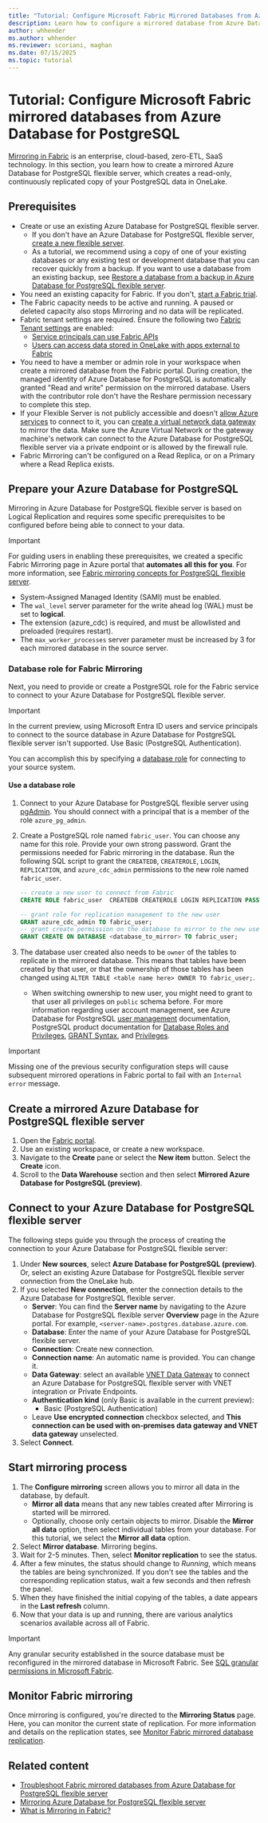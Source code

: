 ```yaml
---
title: "Tutorial: Configure Microsoft Fabric Mirrored Databases from Azure Database for PostgreSQL Flexible Server"
description: Learn how to configure a mirrored database from Azure Database for PostgreSQL flexible server in Microsoft Fabric.
author: whhender
ms.author: whhender
ms.reviewer: scoriani, maghan
ms.date: 07/15/2025
ms.topic: tutorial
---
```


# Tutorial: Configure Microsoft Fabric mirrored databases from Azure Database for PostgreSQL

[Mirroring in Fabric](../mirroring/overview.md) is an enterprise, cloud-based, zero-ETL, SaaS technology. In this section, you learn how to create a mirrored Azure Database for PostgreSQL flexible server, which creates a read-only, continuously replicated copy of your PostgreSQL data in OneLake.

## Prerequisites

- Create or use an existing Azure Database for PostgreSQL flexible server.
    - If you don't have an Azure Database for PostgreSQL flexible server, [create a new flexible server](/azure/postgresql/flexible-server/quickstart-create-server).
    - As a tutorial, we recommend using a copy of one of your existing databases or any existing test or development database that you can recover quickly from a backup. If you want to use a database from an existing backup, see [Restore a database from a backup in Azure Database for PostgreSQL flexible server](/azure/postgresql/flexible-server/how-to-restore-latest-restore-point).
- You need an existing capacity for Fabric. If you don't, [start a Fabric trial](../fundamentals/fabric-trial.md).
- The Fabric capacity needs to be active and running. A paused or deleted capacity also stops Mirroring and no data will be replicated.
- Fabric tenant settings are required. Ensure the following two [Fabric Tenant settings](../admin/about-tenant-settings.md) are enabled:
    - [Service principals can use Fabric APIs](../admin/service-admin-portal-developer.md#service-principals-can-use-fabric-apis)
    - [Users can access data stored in OneLake with apps external to Fabric](../admin/tenant-settings-index.md#onelake-settings)
- You need to have a member or admin role in your workspace when create a mirrored database from the Fabric portal. During creation, the managed identity of Azure Database for PostgreSQL is automatically granted "Read and write" permission on the mirrored database. Users with the contributor role don't have the Reshare permission necessary to complete this step.
- If your Flexible Server is not publicly accessible and doesn't [allow Azure services](/azure/azure-sql/database/network-access-controls-overview#allow-azure-services) to connect to it, you can [create a virtual network data gateway](/data-integration/vnet/create-data-gateways) to mirror the data. Make sure the Azure Virtual Network or the gateway machine's network can connect to the Azure Database for PostgreSQL flexible server via a private endpoint or is allowed by the firewall rule.
- Fabric Mirroring can't be configured on a Read Replica, or on a Primary where a Read Replica exists.


## Prepare your Azure Database for PostgreSQL

Mirroring in Azure Database for PostgreSQL flexible server is based on Logical Replication and requires some specific prerequisites to be configured before being able to connect to your data.

> [!IMPORTANT]
> For guiding users in enabling these prerequisites, we created a specific Fabric Mirroring page in Azure portal that **automates all this for you**. For more information, see [Fabric mirroring concepts for PostgreSQL flexible server](/azure/postgresql/flexible-server/concepts-fabric-mirroring).
>
> - System-Assigned Managed Identity (SAMI) must be enabled.
> - The `wal_level` server parameter for the write ahead log (WAL) must be set to **logical**.
> - The extension (azure_cdc) is required, and must be allowlisted and preloaded (requires restart).
> - The `max_worker_processes` server parameter must be increased by 3 for each mirrored database in the source server.

### Database role for Fabric Mirroring

Next, you need to provide or create a PostgreSQL role for the Fabric service to connect to your Azure Database for PostgreSQL flexible server.

> [!IMPORTANT]  
> In the current preview, using Microsoft Entra ID users and service principals to connect to the source database in Azure Database for PostgreSQL flexible server isn't supported. Use Basic (PostgreSQL Authentication).

You can accomplish this by specifying a [database role](#use-a-database-role) for connecting to your source system.

#### Use a database role

1. Connect to your Azure Database for PostgreSQL flexible server using [pgAdmin](https://www.pgadmin.org/). You should connect with a principal that is a member of the role `azure_pg_admin`.
1. Create a PostgreSQL role named `fabric_user`. You can choose any name for this role. Provide your own strong password. Grant the permissions needed for Fabric mirroring in the database. Run the following SQL script to grant the `CREATEDB`, `CREATEROLE`, `LOGIN`, `REPLICATION`, and `azure_cdc_admin` permissions to the new role named `fabric_user`.

    ```sql
    -- create a new user to connect from Fabric
    CREATE ROLE fabric_user  CREATEDB CREATEROLE LOGIN REPLICATION PASSWORD '<strong password>';

    -- grant role for replication management to the new user
    GRANT azure_cdc_admin TO fabric_user;
    -- grant create permission on the database to mirror to the new user
    GRANT CREATE ON DATABASE <database_to_mirror> TO fabric_user;
    ```

1. The database user created also needs to be `owner` of the tables to replicate in the mirrored database. This means that tables have been created by that user, or that the ownership of those tables has been changed using `ALTER TABLE <table name here> OWNER TO fabric_user;`.
   - When switching ownership to new user, you might need to grant to that user all privileges on `public` schema before. For more information regarding user account management, see Azure Database for PostgreSQL [user management](/azure/postgresql/flexible-server/how-to-create-users) documentation, PostgreSQL product documentation for [Database Roles and Privileges](https://www.postgresql.org/docs/current/static/user-manag.html), [GRANT Syntax](https://www.postgresql.org/docs/current/static/sql-grant.html), and [Privileges](https://www.postgresql.org/docs/current/static/ddl-priv.html).

> [!IMPORTANT]  
> Missing one of the previous security configuration steps will cause subsequent mirrored operations in Fabric portal to fail with an `Internal error` message.

## Create a mirrored Azure Database for PostgreSQL flexible server

1. Open the [Fabric portal](https://fabric.microsoft.com).
1. Use an existing workspace, or create a new workspace.
1. Navigate to the **Create** pane or select the **New item** button. Select the **Create** icon.
1. Scroll to the **Data Warehouse** section and then select **Mirrored Azure Database for PostgreSQL (preview)**.

## Connect to your Azure Database for PostgreSQL flexible server

The following steps guide you through the process of creating the connection to your Azure Database for PostgreSQL flexible server:

1. Under **New sources**, select **Azure Database for PostgreSQL (preview)**. Or, select an existing Azure Database for PostgreSQL flexible server connection from the OneLake hub.
1. If you selected **New connection**, enter the connection details to the Azure Database for PostgreSQL flexible server.
   - **Server**: You can find the **Server name** by navigating to the Azure Database for PostgreSQL flexible server **Overview** page in the Azure portal. For example, `<server-name>.postgres.database.azure.com`.
   - **Database**: Enter the name of your Azure Database for PostgreSQL flexible server.
   - **Connection**: Create new connection.
   - **Connection name**: An automatic name is provided. You can change it.
   - **Data Gateway**: select an available [VNET Data Gateway](/data-integration/vnet/create-data-gateways) to connect an Azure Database for PostgreSQL flexible server with VNET integration or Private Endpoints.
   - **Authentication kind** (only Basic is available in the current preview):
       - Basic (PostgreSQL Authentication)
    - Leave **Use encrypted connection** checkbox selected, and **This connection can be used with on-premises data gateway and VNET data gateway** unselected.
1. Select **Connect**.

## Start mirroring process

1. The **Configure mirroring** screen allows you to mirror all data in the database, by default.
    - **Mirror all data** means that any new tables created after Mirroring is started will be mirrored.
    - Optionally, choose only certain objects to mirror. Disable the **Mirror all data** option, then select individual tables from your database.
    For this tutorial, we select the **Mirror all data** option.
1. Select **Mirror database**. Mirroring begins.
1. Wait for 2-5 minutes. Then, select **Monitor replication** to see the status.
1. After a few minutes, the status should change to *Running*, which means the tables are being synchronized.
    If you don't see the tables and the corresponding replication status, wait a few seconds and then refresh the panel.
1. When they have finished the initial copying of the tables, a date appears in the **Last refresh** column.
1. Now that your data is up and running, there are various analytics scenarios available across all of Fabric.

> [!IMPORTANT]
> Any granular security established in the source database must be reconfigured in the mirrored database in Microsoft Fabric. See [SQL granular permissions in Microsoft Fabric](../data-warehouse/sql-granular-permissions.md).

## Monitor Fabric mirroring

Once mirroring is configured, you're directed to the **Mirroring Status** page. Here, you can monitor the current state of replication. For more information and details on the replication states, see [Monitor Fabric mirrored database replication](../mirroring/monitor.md).

## Related content

- [Troubleshoot Fabric mirrored databases from Azure Database for PostgreSQL flexible server](../mirroring/azure-database-postgresql-troubleshoot.md)
- [Mirroring Azure Database for PostgreSQL flexible server](../mirroring/azure-database-postgresql.md)
- [What is Mirroring in Fabric?](../mirroring/overview.md)
